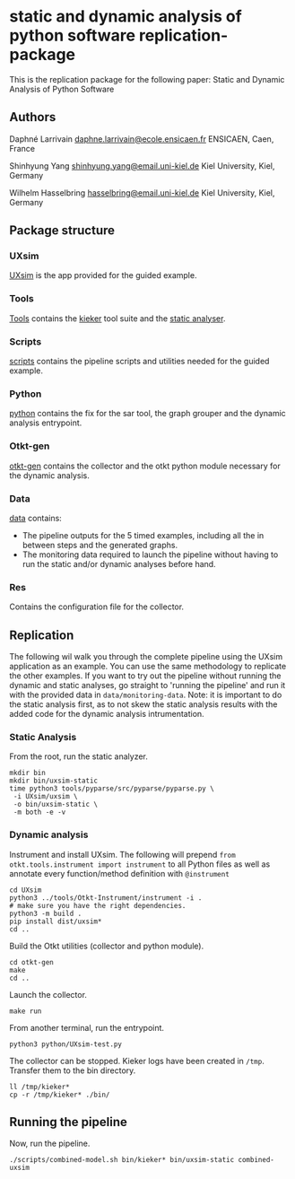 # static and dynamic analysis of python software replication-package

This is the replication package for the following paper:
Static and Dynamic Analysis of Python Software

## Authors

Daphné Larrivain
<daphne.larrivain@ecole.ensicaen.fr>
ENSICAEN, Caen, France

Shinhyung Yang
<shinhyung.yang@email.uni-kiel.de>
Kiel University, Kiel, Germany

Wilhelm Hasselbring
<hasselbring@email.uni-kiel.de>
Kiel University, Kiel, Germany


## Package structure

### UXsim

[UXsim](https://github.com/toruseo/UXsim) is the app provided for the guided example.

### Tools

[Tools](tools) contains the [kieker](tools/oceandsl-tools/) tool suite and the [static analyser](https://github.com/Misrobody/pyparse#).

### Scripts

[scripts](scripts) contains the pipeline scripts and utilities needed for the guided example.

### Python

[python](python) contains the fix for the sar tool, the graph grouper and the dynamic analysis entrypoint.

### Otkt-gen

[otkt-gen](otkt-gen) contains the collector and the otkt python module necessary for the dynamic analysis.

### Data

[data](data) contains:
 - The pipeline outputs for the 5 timed examples, including all the in between steps and the generated graphs.
 - The monitoring data required to launch the pipeline without having to run the static and/or dynamic analyses before hand.

### Res

Contains the configuration file for the collector.

## Replication

The following wil walk you through the complete pipeline using the UXsim application as an example. You can use the same methodology to replicate the other examples.
If you want to try out the pipeline without running the dynamic and static analyses, go straight to 'running the pipeline' and run it with the provided data in `data/monitoring-data`.
Note: it is important to do the static analysis first, as to not skew the static analysis results with the added code for the dynamic analysis intrumentation.

### Static Analysis

From the root, run the static analyzer.

```
mkdir bin
mkdir bin/uxsim-static
time python3 tools/pyparse/src/pyparse/pyparse.py \
 -i UXsim/uxsim \
 -o bin/uxsim-static \
 -m both -e -v
```

### Dynamic analysis

Instrument and install UXsim. The following will prepend `from otkt.tools.instrument import instrument` to all Python files
as well as annotate every function/method definition with `@instrument`
  
```
cd UXsim
python3 ../tools/Otkt-Instrument/instrument -i .
# make sure you have the right dependencies.
python3 -m build .
pip install dist/uxsim*
cd ..
```

Build the Otkt utilities (collector and python module).
```
cd otkt-gen
make
cd ..
```

Launch the collector.
```
make run
```

From another terminal, run the entrypoint.
```
python3 python/UXsim-test.py
```

The collector can be stopped. Kieker logs have been created in `/tmp`. Transfer them to the bin directory.
```
ll /tmp/kieker*
cp -r /tmp/kieker* ./bin/
```

## Running the pipeline

Now, run the pipeline.

```
./scripts/combined-model.sh bin/kieker* bin/uxsim-static combined-uxsim
```

